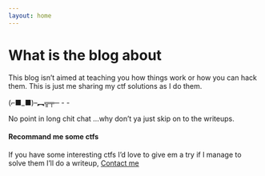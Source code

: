 ```yaml
---
layout: home
---
```

#                           What is the blog about

This blog isn’t aimed at teaching you how things work or how you can hack them. This is just me sharing my ctf solutions as I do them. 

  (⌐■_■)–︻╦╤─ - -

No point in long chit chat …why don’t ya just skip on to the writeups.

#### Recommand me some ctfs

If you have some interesting ctfs I’d love to give em a try if I manage to solve them I’ll do a writeup, [Contact me](https://www.twitter.com/bilal__rizwan)